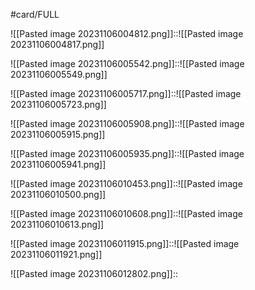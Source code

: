 #card/FULL 

![[Pasted image 20231106004812.png]]::![[Pasted image 20231106004817.png]]

![[Pasted image 20231106005542.png]]::![[Pasted image 20231106005549.png]]

![[Pasted image 20231106005717.png]]::![[Pasted image 20231106005723.png]]

![[Pasted image 20231106005908.png]]::![[Pasted image 20231106005915.png]]

![[Pasted image 20231106005935.png]]::![[Pasted image 20231106005941.png]]

![[Pasted image 20231106010453.png]]::![[Pasted image 20231106010500.png]]

![[Pasted image 20231106010608.png]]::![[Pasted image 20231106010613.png]]

![[Pasted image 20231106011915.png]]::![[Pasted image 20231106011921.png]]

![[Pasted image 20231106012802.png]]::